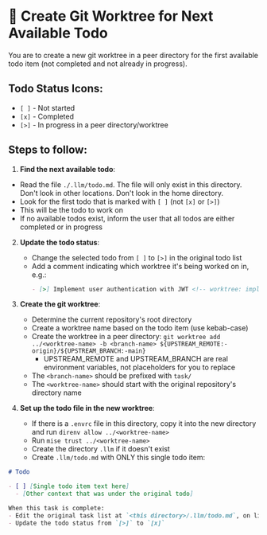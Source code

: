 # 🌳 Create Git Worktree for Next Available Todo

You are to create a new git worktree in a peer directory for the first available todo item (not completed and not already in progress).

## Todo Status Icons:
- `[ ]` - Not started
- `[x]` - Completed
- `[>]` - In progress in a peer directory/worktree

## Steps to follow:

1. **Find the next available todo**:
  - Read the file `./.llm/todo.md`. The file will only exist in this directory. Don't look in other locations. Don't look in the home directory.
  - Look for the first todo that is marked with `[ ]` (not `[x]` or `[>]`)
  - This will be the todo to work on
  - If no available todos exist, inform the user that all todos are either completed or in progress

2. **Update the todo status**:
   - Change the selected todo from `[ ]` to `[>]` in the original todo list
   - Add a comment indicating which worktree it's being worked on in, e.g.:
     ```markdown
     - [>] Implement user authentication with JWT <!-- worktree: implement-user-auth-jwt -->
     ```

3. **Create the git worktree**:
   - Determine the current repository's root directory
   - Create a worktree name based on the todo item (use kebab-case)
   - Create the worktree in a peer directory: `git worktree add ../<worktree-name> -b <branch-name> ${UPSTREAM_REMOTE:-origin}/${UPSTREAM_BRANCH:-main}`
     - UPSTREAM_REMOTE and UPSTREAM_BRANCH are real environment variables, not placeholders for you to replace
   - The `<branch-name>` should be prefixed with `task/`
   - The `<worktree-name>` should start with the original repository's directory name

4. **Set up the todo file in the new worktree**:
   - If there is a `.envrc` file in this directory, copy it into the new directory and run `direnv allow ../<worktree-name>`
   - Run `mise trust ../<worktree-name>`
   - Create the directory `.llm` if it doesn't exist
   - Create `.llm/todo.md` with ONLY this single todo item:

```markdown
# Todo

- [ ] [Single todo item text here]
  - [Other context that was under the original todo]

When this task is complete:
- Edit the original task list at `<this directory>/.llm/todo.md`, on line <line>
- Update the todo status from `[>]` to `[x]`
```

